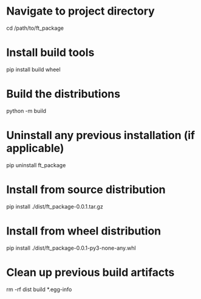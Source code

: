 # Navigate to project directory
cd /path/to/ft_package

# Install build tools
pip install build wheel

# Build the distributions
python -m build

# Uninstall any previous installation (if applicable)
pip uninstall ft_package

# Install from source distribution
pip install ./dist/ft_package-0.0.1.tar.gz

# Install from wheel distribution
pip install ./dist/ft_package-0.0.1-py3-none-any.whl

# Clean up previous build artifacts
rm -rf dist build *.egg-info
